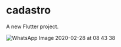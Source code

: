 # cadastro

A new Flutter project.

![WhatsApp Image 2020-02-28 at 08 43 38](https://user-images.githubusercontent.com/51267286/75546208-d3ec3e00-5a06-11ea-937f-26d284525423.jpeg)
